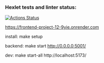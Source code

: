 ### Hexlet tests and linter status:
[![Actions Status](https://github.com/RomaSub/frontend-project-12/actions/workflows/hexlet-check.yml/badge.svg)](https://github.com/RomaSub/frontend-project-12/actions)

https://frontend-project-12-9yie.onrender.com

install:
make setup


backend:
make start
http://0.0.0.0:5001/

dev:
make start-all
http://localhost:5173/
